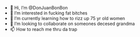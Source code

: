 - 👋 Hi, I’m @DonJuanBonBon
- 👀 I’m interested in fucking fat bitches
- 🌱 I’m currently learning how to rizz up 75 yr old women
- 💞️ I’m looking to collaborate on someones decesed grandma
- 📫 How to reach me thru da trap

<!---
DonJuanBonBon/DonJuanBonBon is a ✨ special ✨ repository because its `README.md` (this file) appears on your GitHub profile.
You can click the Preview link to take a look at your changes.
--->
